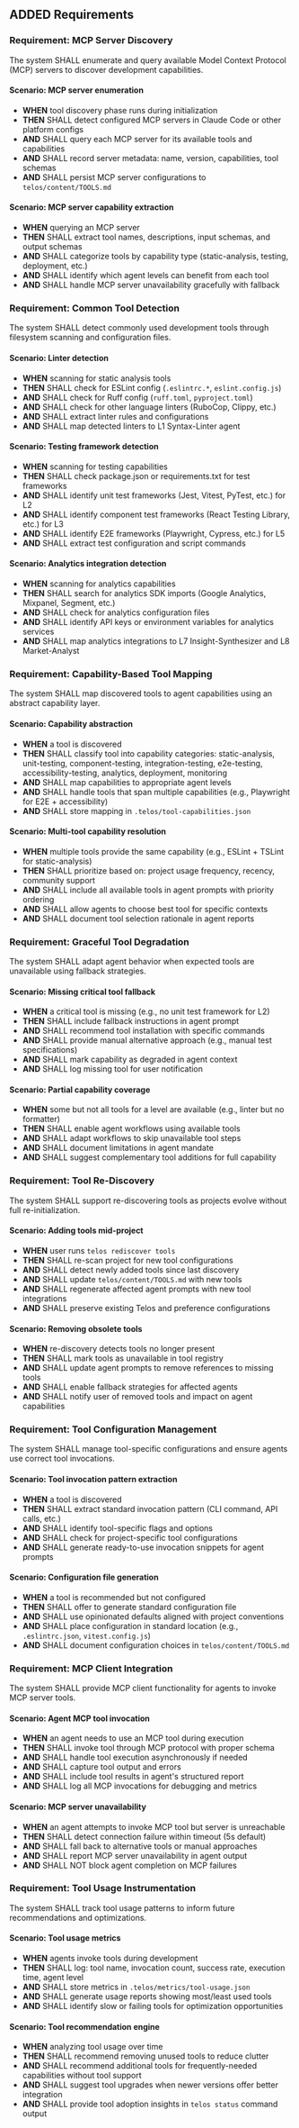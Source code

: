 ## ADDED Requirements

### Requirement: MCP Server Discovery

The system SHALL enumerate and query available Model Context Protocol (MCP)
servers to discover development capabilities.

#### Scenario: MCP server enumeration

- **WHEN** tool discovery phase runs during initialization
- **THEN** SHALL detect configured MCP servers in Claude Code or other platform
  configs
- **AND** SHALL query each MCP server for its available tools and capabilities
- **AND** SHALL record server metadata: name, version, capabilities, tool
  schemas
- **AND** SHALL persist MCP server configurations to `telos/content/TOOLS.md`

#### Scenario: MCP server capability extraction

- **WHEN** querying an MCP server
- **THEN** SHALL extract tool names, descriptions, input schemas, and output
  schemas
- **AND** SHALL categorize tools by capability type (static-analysis, testing,
  deployment, etc.)
- **AND** SHALL identify which agent levels can benefit from each tool
- **AND** SHALL handle MCP server unavailability gracefully with fallback

### Requirement: Common Tool Detection

The system SHALL detect commonly used development tools through filesystem
scanning and configuration files.

#### Scenario: Linter detection

- **WHEN** scanning for static analysis tools
- **THEN** SHALL check for ESLint config (`.eslintrc.*`, `eslint.config.js`)
- **AND** SHALL check for Ruff config (`ruff.toml`, `pyproject.toml`)
- **AND** SHALL check for other language linters (RuboCop, Clippy, etc.)
- **AND** SHALL extract linter rules and configurations
- **AND** SHALL map detected linters to L1 Syntax-Linter agent

#### Scenario: Testing framework detection

- **WHEN** scanning for testing capabilities
- **THEN** SHALL check package.json or requirements.txt for test frameworks
- **AND** SHALL identify unit test frameworks (Jest, Vitest, PyTest, etc.) for
  L2
- **AND** SHALL identify component test frameworks (React Testing Library, etc.)
  for L3
- **AND** SHALL identify E2E frameworks (Playwright, Cypress, etc.) for L5
- **AND** SHALL extract test configuration and script commands

#### Scenario: Analytics integration detection

- **WHEN** scanning for analytics capabilities
- **THEN** SHALL search for analytics SDK imports (Google Analytics, Mixpanel,
  Segment, etc.)
- **AND** SHALL check for analytics configuration files
- **AND** SHALL identify API keys or environment variables for analytics
  services
- **AND** SHALL map analytics integrations to L7 Insight-Synthesizer and L8
  Market-Analyst

### Requirement: Capability-Based Tool Mapping

The system SHALL map discovered tools to agent capabilities using an abstract
capability layer.

#### Scenario: Capability abstraction

- **WHEN** a tool is discovered
- **THEN** SHALL classify tool into capability categories: static-analysis,
  unit-testing, component-testing, integration-testing, e2e-testing,
  accessibility-testing, analytics, deployment, monitoring
- **AND** SHALL map capabilities to appropriate agent levels
- **AND** SHALL handle tools that span multiple capabilities (e.g., Playwright
  for E2E + accessibility)
- **AND** SHALL store mapping in `.telos/tool-capabilities.json`

#### Scenario: Multi-tool capability resolution

- **WHEN** multiple tools provide the same capability (e.g., ESLint + TSLint for
  static-analysis)
- **THEN** SHALL prioritize based on: project usage frequency, recency,
  community support
- **AND** SHALL include all available tools in agent prompts with priority
  ordering
- **AND** SHALL allow agents to choose best tool for specific contexts
- **AND** SHALL document tool selection rationale in agent reports

### Requirement: Graceful Tool Degradation

The system SHALL adapt agent behavior when expected tools are unavailable using
fallback strategies.

#### Scenario: Missing critical tool fallback

- **WHEN** a critical tool is missing (e.g., no unit test framework for L2)
- **THEN** SHALL include fallback instructions in agent prompt
- **AND** SHALL recommend tool installation with specific commands
- **AND** SHALL provide manual alternative approach (e.g., manual test
  specifications)
- **AND** SHALL mark capability as degraded in agent context
- **AND** SHALL log missing tool for user notification

#### Scenario: Partial capability coverage

- **WHEN** some but not all tools for a level are available (e.g., linter but no
  formatter)
- **THEN** SHALL enable agent workflows using available tools
- **AND** SHALL adapt workflows to skip unavailable tool steps
- **AND** SHALL document limitations in agent mandate
- **AND** SHALL suggest complementary tool additions for full capability

### Requirement: Tool Re-Discovery

The system SHALL support re-discovering tools as projects evolve without full
re-initialization.

#### Scenario: Adding tools mid-project

- **WHEN** user runs `telos rediscover tools`
- **THEN** SHALL re-scan project for new tool configurations
- **AND** SHALL detect newly added tools since last discovery
- **AND** SHALL update `telos/content/TOOLS.md` with new tools
- **AND** SHALL regenerate affected agent prompts with new tool integrations
- **AND** SHALL preserve existing Telos and preference configurations

#### Scenario: Removing obsolete tools

- **WHEN** re-discovery detects tools no longer present
- **THEN** SHALL mark tools as unavailable in tool registry
- **AND** SHALL update agent prompts to remove references to missing tools
- **AND** SHALL enable fallback strategies for affected agents
- **AND** SHALL notify user of removed tools and impact on agent capabilities

### Requirement: Tool Configuration Management

The system SHALL manage tool-specific configurations and ensure agents use
correct tool invocations.

#### Scenario: Tool invocation pattern extraction

- **WHEN** a tool is discovered
- **THEN** SHALL extract standard invocation pattern (CLI command, API calls,
  etc.)
- **AND** SHALL identify tool-specific flags and options
- **AND** SHALL check for project-specific tool configurations
- **AND** SHALL generate ready-to-use invocation snippets for agent prompts

#### Scenario: Configuration file generation

- **WHEN** a tool is recommended but not configured
- **THEN** SHALL offer to generate standard configuration file
- **AND** SHALL use opinionated defaults aligned with project conventions
- **AND** SHALL place configuration in standard location (e.g.,
  `.eslintrc.json`, `vitest.config.js`)
- **AND** SHALL document configuration choices in `telos/content/TOOLS.md`

### Requirement: MCP Client Integration

The system SHALL provide MCP client functionality for agents to invoke MCP
server tools.

#### Scenario: Agent MCP tool invocation

- **WHEN** an agent needs to use an MCP tool during execution
- **THEN** SHALL invoke tool through MCP protocol with proper schema
- **AND** SHALL handle tool execution asynchronously if needed
- **AND** SHALL capture tool output and errors
- **AND** SHALL include tool results in agent's structured report
- **AND** SHALL log all MCP invocations for debugging and metrics

#### Scenario: MCP server unavailability

- **WHEN** an agent attempts to invoke MCP tool but server is unreachable
- **THEN** SHALL detect connection failure within timeout (5s default)
- **AND** SHALL fall back to alternative tools or manual approaches
- **AND** SHALL report MCP server unavailability in agent output
- **AND** SHALL NOT block agent completion on MCP failures

### Requirement: Tool Usage Instrumentation

The system SHALL track tool usage patterns to inform future recommendations and
optimizations.

#### Scenario: Tool usage metrics

- **WHEN** agents invoke tools during development
- **THEN** SHALL log: tool name, invocation count, success rate, execution time,
  agent level
- **AND** SHALL store metrics in `.telos/metrics/tool-usage.json`
- **AND** SHALL generate usage reports showing most/least used tools
- **AND** SHALL identify slow or failing tools for optimization opportunities

#### Scenario: Tool recommendation engine

- **WHEN** analyzing tool usage over time
- **THEN** SHALL recommend removing unused tools to reduce clutter
- **AND** SHALL recommend additional tools for frequently-needed capabilities
  without tool support
- **AND** SHALL suggest tool upgrades when newer versions offer better
  integration
- **AND** SHALL provide tool adoption insights in `telos status` command output
